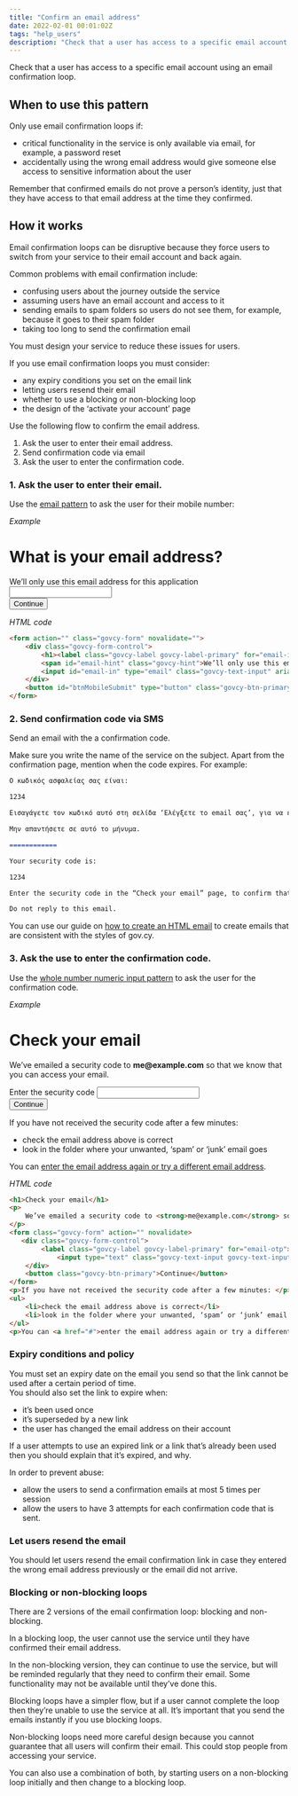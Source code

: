 ```yaml
---
title: "Confirm an email address"
date: 2022-02-01 00:01:02Z
tags: "help_users"
description: "Check that a user has access to a specific email account using an email confirmation loop."
---
```

Check that a user has access to a specific email account using an email confirmation loop.

## When to use this pattern
Only use email confirmation loops if:

- critical functionality in the service is only available via email, for example, a password reset
- accidentally using the wrong email address would give someone else access to sensitive information about the user

Remember that confirmed emails do not prove a person’s identity, just that they have access to that email address at the time they confirmed.

## How it works
Email confirmation loops can be disruptive because they force users to switch from your service to their email account and back again.

Common problems with email confirmation include:

- confusing users about the journey outside the service
- assuming users have an email account and access to it
- sending emails to spam folders so users do not see them, for example, because it goes to their spam folder
- taking too long to send the confirmation email

You must design your service to reduce these issues for users.

If you use email confirmation loops you must consider:

- any expiry conditions you set on the email link
- letting users resend their email
- whether to use a blocking or non-blocking loop
- the design of the ‘activate your account’ page

Use the following flow to confirm the email address.

1. Ask the user to enter their email address.
2. Send confirmation code via email
3. Ask the user to enter the confirmation code.

### 1. Ask the user to enter their email.
Use the [email pattern](../email/) to ask the user for their mobile number:

*Example*
<div class="govcy-container govcy-p-4 govcy-br-1 govcy-br-standard govcy-mb-4">
<div class="govcy-form">
    <div class="govcy-form-control">
        <h1><label class="govcy-label govcy-label-primary" for="email-in">What is your email address?</label></h1>
        <span id="email-hint" class="govcy-hint">We’ll only use this email address for this application</span>
        <input id="email-in" type="email" class="govcy-text-input" aria-describedby="email-hint" autocomplete="email" spellcheck="false">
    </div>
    <button id="btnMobileSubmit" type="button" class="govcy-btn-primary">Continue</button>
</div>
</div>

*HTML code*
```html
<form action="" class="govcy-form" novalidate="">
    <div class="govcy-form-control">
        <h1><label class="govcy-label govcy-label-primary" for="email-in">What is your email address?</label></h1>
        <span id="email-hint" class="govcy-hint">We’ll only use this email address for this application</span>
        <input id="email-in" type="email" class="govcy-text-input" aria-describedby="email-hint" autocomplete="email" spellcheck="false">
    </div>
    <button id="btnMobileSubmit" type="button" class="govcy-btn-primary">Continue</button>
</form>
```
### 2. Send confirmation code via SMS
Send an email with the a confirmation code. 

Make sure you write the name of the service on the subject. Apart from the confirmation page, mention when the code expires. For example:

```markdown
Ο κωδικός ασφαλείας σας είναι:

1234

Εισαγάγετε τον κωδικό αυτό στη σελίδα ‘Ελέγξετε το email σας’, για να επιβεβαιώσετε ότι έχετε πρόσβαση στο email σας. Ο κωδικός λήγει σε 15 λεπτά. 

Μην απαντήσετε σε αυτό το μήνυμα.

============

Your security code is:

1234

Enter the security code in the “Check your email” page, to confirm that you have been able to access your email. The code expires in 15 minutes. 

Do not reply to this email.
```

You can use our guide on [how to create an HTML email](../../guides/create_an_html_email/) to create emails that are consistent with the styles of gov.cy.

### 3. Ask the use to enter the confirmation code.
Use the [whole number numeric input pattern](../numeric_inputs/#whole-numbers) to ask the user for the confirmation code. 

*Example*
<div class="govcy-container govcy-p-4 govcy-br-1 govcy-br-standard govcy-mb-4">
<h1>Check your email</h1>
<p>
    We’ve emailed a security code to <strong>me@example.com</strong> so that we know that you can access your email.
</p>
<div class="govcy-form">
   <div class="govcy-form-control">
        <label class="govcy-label govcy-label-primary" for="email-otp">Enter the security code</label>
            <input type="text" class="govcy-text-input govcy-text-input-char_4 " id="email-otp" name="email-otp" value="" maxlength="4" spellcheck="false" pattern="[0-9]*" inputmode="numeric" >
    </div>
    <button class="govcy-btn-primary">Continue</button>
</div>
<p>If you have not received the security code after a few minutes: </p>
<ul>
    <li>check the email address above is correct</li>
    <li>look in the folder where your unwanted, ‘spam’ or ‘junk’ email goes </li>
</ul>
<p>You can <a href="#">enter the email address again or try a different email address</a>.</p>
</div>

*HTML code*
```html
<h1>Check your email</h1>
<p>
    We’ve emailed a security code to <strong>me@example.com</strong> so that we know that you can access your email.
</p>
<form class="govcy-form" action="" novalidate>
   <div class="govcy-form-control">
        <label class="govcy-label govcy-label-primary" for="email-otp">Enter the security code</label>
            <input type="text" class="govcy-text-input govcy-text-input-char_4 " id="email-otp" name="email-otp" value="" maxlength="4" spellcheck="false" pattern="[0-9]*" inputmode="numeric" >
    </div>
    <button class="govcy-btn-primary">Continue</button>
</form>
<p>If you have not received the security code after a few minutes: </p>
<ul>
    <li>check the email address above is correct</li>
    <li>look in the folder where your unwanted, ‘spam’ or ‘junk’ email goes </li>
</ul>
<p>You can <a href="#">enter the email address again or try a different email address</a>.</p>
```

### Expiry conditions and policy
You must set an expiry date on the email you send so that the link cannot be used after a certain period of time.  
You should also set the link to expire when:

- it’s been used once
- it’s superseded by a new link
- the user has changed the email address on their account

If a user attempts to use an expired link or a link that’s already been used then you should explain that it’s expired, and why.

In order to prevent abuse:

- allow the users to send a confirmation emails at most 5 times per session
- allow the users to have 3 attempts for each confirmation code that is sent.

### Let users resend the email
You should let users resend the email confirmation link in case they entered the wrong email address previously or the email did not arrive.

### Blocking or non-blocking loops
There are 2 versions of the email confirmation loop: blocking and non-blocking.

In a blocking loop, the user cannot use the service until they have confirmed their email address.

In the non-blocking version, they can continue to use the service, but will be reminded regularly that they need to confirm their email. Some functionality may not be available until they’ve done this.

Blocking loops have a simpler flow, but if a user cannot complete the loop then they’re unable to use the service at all. It’s important that you send the emails instantly if you use blocking loops.

Non-blocking loops need more careful design because you cannot guarantee that all users will confirm their email. This could stop people from accessing your service.

You can also use a combination of both, by starting users on a non-blocking loop initially and then change to a blocking loop.